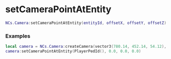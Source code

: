 # setCameraPointAtEntity

```lua
NCs.Camera:setCameraPointAtEntity(entityId, offsetX, offsetY, offsetZ)
```

### Examples
```lua
local camera = NCs.Camera:createCamera(vector3(780.14, 452.14, 54.12), 180.0)
camera:setCameraPointAtEntity(PlayerPedId(), 0.0, 0.0, 0.0)
```